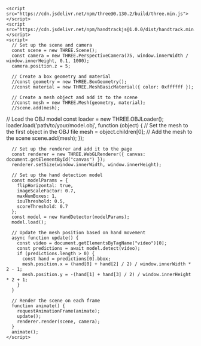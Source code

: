 <!DOCTYPE html>

  <head>
    <meta charset="utf-8">
    <title>AR Hand Detection</title>
    <style>
      #canvas {
        width: 100vw;
        height: 100vh;
        position: absolute;
        top: 0;
        left: 0;
        z-index: -1;
      }
    </style>
  </head>
  <body>
    <canvas id="canvas"></canvas>

    <script src="https://cdn.jsdelivr.net/npm/three@0.130.2/build/three.min.js"></script>
    <script src="https://cdn.jsdelivr.net/npm/handtrackjs@1.0.0/dist/handtrack.min.js"></script>
    <script>
      // Set up the scene and camera
      const scene = new THREE.Scene();
      const camera = new THREE.PerspectiveCamera(75, window.innerWidth / window.innerHeight, 0.1, 1000);
      camera.position.z = 5;

      // Create a box geometry and material
      //const geometry = new THREE.BoxGeometry();
      //const material = new THREE.MeshBasicMaterial({ color: 0xffffff });

      // Create a mesh object and add it to the scene
      //const mesh = new THREE.Mesh(geometry, material);
      //scene.add(mesh);

// Load the OBJ model
const loader = new THREE.OBJLoader();
loader.load('path/to/your/model.obj', function (object) {
  // Set the mesh to the first object in the OBJ file
  mesh = object.children[0];
  // Add the mesh to the scene
  scene.add(mesh);
});


      // Set up the renderer and add it to the page
      const renderer = new THREE.WebGLRenderer({ canvas: document.getElementById("canvas") });
      renderer.setSize(window.innerWidth, window.innerHeight);

      // Set up the hand detection model
      const modelParams = {
        flipHorizontal: true,
        imageScaleFactor: 0.7,
        maxNumBoxes: 1,
        iouThreshold: 0.5,
        scoreThreshold: 0.7
      };
      const model = new HandDetector(modelParams);
      model.load();

      // Update the mesh position based on hand movement
      async function update() {
        const video = document.getElementsByTagName("video")[0];
        const predictions = await model.detect(video);
        if (predictions.length > 0) {
          const hand = predictions[0].bbox;
          mesh.position.x = (hand[0] + hand[2] / 2) / window.innerWidth * 2 - 1;
          mesh.position.y = -(hand[1] + hand[3] / 2) / window.innerHeight * 2 + 1;
        }
      }

      // Render the scene on each frame
      function animate() {
        requestAnimationFrame(animate);
        update();
        renderer.render(scene, camera);
      }
      animate();
    </script>
  </body>
</html>
